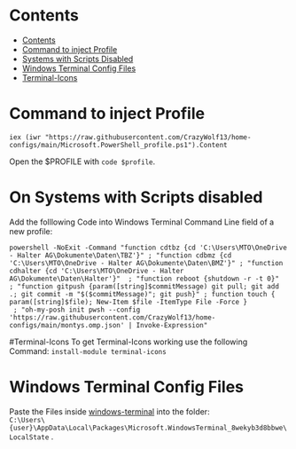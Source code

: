 # Contents
- [Contents](#contents)
- [Command to inject Profile](#command-to-inject-profile)
- [Systems with Scripts Disabled](#on-systems-with-scripts-disabled)
- [Windows Terminal Config Files](#windows-terminal-config-files)
- [Terminal-Icons](#terminal-icons)



# Command to inject Profile
```
iex (iwr "https://raw.githubusercontent.com/CrazyWolf13/home-configs/main/Microsoft.PowerShell_profile.ps1").Content

```
Open the $PROFILE with `code $profile`.

# On Systems with Scripts disabled

Add the folllowing Code into Windows Terminal Command Line field of a new profile:

```
powershell -NoExit -Command "function cdtbz {cd 'C:\Users\MTO\OneDrive - Halter AG\Dokumente\Daten\TBZ'}" ; "function cdbmz {cd 'C:\Users\MTO\OneDrive - Halter AG\Dokumente\Daten\BMZ'}" ; "function cdhalter {cd 'C:\Users\MTO\OneDrive - Halter AG\Dokumente\Daten\Halter'}"  ; "function reboot {shutdown -r -t 0}"  ; "function gitpush {param([string]$commitMessage) git pull; git add .; git commit -m "$($commitMessage)"; git push}" ; function touch { param([string]$file); New-Item $file -ItemType File -Force }
 ; "oh-my-posh init pwsh --config 'https://raw.githubusercontent.com/CrazyWolf13/home-configs/main/montys.omp.json' | Invoke-Expression" 

```
#Terminal-Icons
To get Terminal-Icons working use the following Command:
`install-module terminal-icons`

# Windows Terminal Config Files

Paste the Files inside [windows-terminal](./wt/) into the folder: <br>
`C:\Users\{user}\AppData\Local\Packages\Microsoft.WindowsTerminal_8wekyb3d8bbwe\LocalState` .
